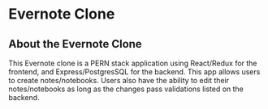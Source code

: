 # Evernote Clone

<!-- ABOUT THE PROJECT -->

## About the Evernote Clone

This Evernote clone is a PERN stack application using React/Redux for the frontend, and Express/PostgresSQL for the backend. This app allows users to create notes/notebooks. Users also have the ability to edit their notes/notebooks as long as the changes pass validations listed on the backend.
